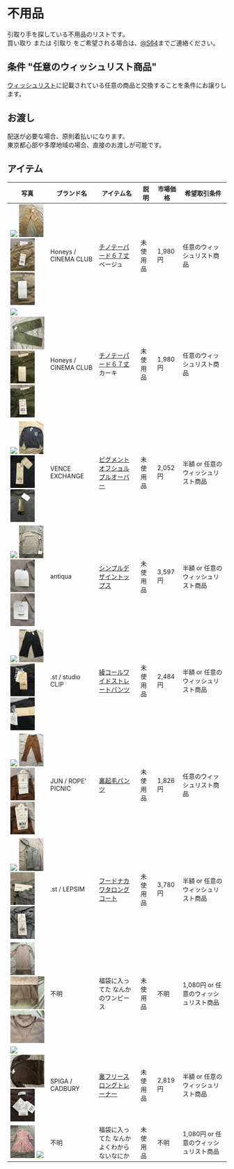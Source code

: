 # 不用品

引取り手を探している不用品のリストです。  
買い取り または 引取り をご希望される場合は、[@S64](http://s64.jp)までご連絡ください。

## 条件 "任意のウィッシュリスト商品"

[ウィッシュリスト](../README.md#wishlist)に記載されている任意の商品と交換することを条件にお譲りします。

## お渡し

配送が必要な場合、原則着払いになります。  
東京都心部や多摩地域の場合、直接のお渡しが可能です。

## アイテム

| 写真 | ブランド名 | アイテム名 | 説明 | 市場価格 | 希望取引条件 |
|------|------------|------------|------|----------|--------------|
| <img src="http://www.img-honeys-onlineshop.com/img/goods/L/5730719696_39.jpg" height="75"/> <img src="2019-03-07 14.37.07.jpg" height="75"/> <img src="2019-03-07 14.37.59.jpg" height="75"/> <img src="2019-03-07 14.38.13.jpg" height="75"/> | Honeys / CINEMA CLUB | [チノテーパード６７丈 ](https://amzn.to/2ER7M9O) ベージュ | 未使用品 | 1,980円 | 任意のウィッシュリスト商品 |
| <img src="http://www.img-honeys-onlineshop.com/img/goods/L/5730719696_36.jpg" height="75"/> <img src="2019-03-07 15.07.18.jpg" height="75"/> <img src="2019-03-07 15.07.28.jpg" height="75"/> <img src="2019-03-07 15.07.34.jpg" height="75"/> | Honeys / CINEMA CLUB | [チノテーパード６７丈 ](https://amzn.to/2ER7M9O) カーキ | 未使用品 | 1,980円 | 任意のウィッシュリスト商品 |
| <img src="https://shop.r10s.jp/stylife/cabinet/item/767/p58767-01_1.jpg" height="75"/> <img src="2019-03-07 14.40.03.jpg" height="75"/> <img src="2019-03-07 14.40.09.jpg" height="75"/> <img src="2019-03-07 14.40.14.jpg" height="75"/> | VENCE EXCHANGE | [ピグメントオフショルプルオーバー](https://amzn.to/2SQLqdH) | 未使用品 | 2,052円 | <span title="1,026円">半額</span> or 任意のウィッシュリスト商品 |
| <img src="https://c.imgz.jp/699/34951699/34951699B_14_D_500.jpg" height="75"/> <img src="2019-03-07 14.42.03.jpg" height="75"/> <img src="2019-03-07 14.42.12.jpg" height="75"/> <img src="2019-03-07 14.42.15.jpg" height="75"/> | antiqua | [シンプルデザイントップス](http://zozo.jp/shop/antiqua/goods/33951699/) | 未使用品 | 3,597円 | <span title="1,798円">半額</span> or 任意のウィッシュリスト商品 |
| <img src="http://www.dot-st.com/images/studioclip/goods/itemImg280/2803465/item_2803465_main_18_b.jpg" height="75"/> <img src="2019-03-07 14.44.15.jpg" height="75"/> <img src="2019-03-07 14.44.33.jpg" height="75"/> <img src="2019-03-07 14.44.44.jpg" height="75"/> | .st / studio CLIP | [綾コールワイドストレートパンツ](http://www.dot-st.com/studioclip/disp/CSfGoodsPage_001.jsp?ITEM_CD=2803465) | 未使用品 | 2,484円 | <span title="1,242円">半額</span> or 任意のウィッシュリスト商品 |
| <img src="https://img08.magaseek.com/images/item/20181023/501383117025.jpg" height="75"/> <img src="2019-03-07 14.46.15.jpg" height="75"/> <img src="2019-03-07 14.46.36.jpg" height="75"/> <img src="2019-03-07 14.46.43.jpg" height="75"/> | JUN / ROPE' PICNIC | [裏起毛パンツ](https://amzn.to/2TqUGKM) | 未使用品 | 1,826円 | 任意のウィッシュリスト商品 |
| <img src="http://www.dot-st.com/images/lepsim/goods/itemImg77/778174/item_778174_main_09_b.jpg" height="75"/> <img src="2019-03-07 14.49.09.jpg" height="75"> <img src="2019-03-07 14.49.37.jpg" height="75"/> <img src="2019-03-07 14.49.56.jpg" height="75"/> | .st / LEPSIM | [フードナカワタロングコート](http://www.dot-st.com/lepsim/disp/CSfGoodsPage_001.jsp?ITEM_CD=778174) | 未使用品 | 3,780円 | <span title="1,890円">半額</span> or 任意のウィッシュリスト商品 |
| <img src="2019-03-07 14.51.21.jpg" height="75"/> <img src="2019-03-07 14.51.35.jpg" height="75"/> <img src="2019-03-07 14.51.42.jpg" height="75"/> | 不明 | 福袋に入ってた なんかのワンピース | 未使用品 | 不明 | 1,080円 or 任意のウィッシュリスト商品 |
| <img src="https://c.imgz.jp/708/37753708/37753708b_17_d_500.jpg" height="75"/> <img src="2019-03-07 14.52.55.jpg" height="75"/> <img src="2019-03-07 14.53.15.jpg" height="75"/> | SPIGA / CADBURY | [裏フリースロングトレーナー](http://zozo.jp/shop/spiga/goods-sale/36753708/) | 未使用品 | 2,819円 | <span title="1,409円">半額</span> or 任意のウィッシュリスト商品 |
| <img src="2019-03-07 14.56.00.jpg" height="75"/> <img src="2019-03-07 14.56.12.jpg" height="75"/> | 不明 | 福袋に入ってた なんかよくわからないなにか | 未使用品 | 不明 | 1,080円 or 任意のウィッシュリスト商品 |
